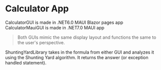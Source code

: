 # Calculator App

CalculatorGUI is made in .NET6.0 MAUI Blazor pages app
CalculatorMauiGUI is made in .NET7.0 MAUI app
> Both GUIs mimic the same display layout and functions the same to the user's perspective.

ShuntingYardLibrary takes in the formula from either GUI and analyzes it using the Shunting Yard algorithm. It returns the answer (or exception handled statement).


